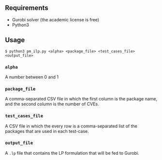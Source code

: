 ## Requirements
- Gurobi solver (the academic license is free)
- Python3

## Usage
`$ python3 pm_ilp.py <alpha> <package_file> <test_cases_file> <output_file>`

### `alpha`
A number between 0 and 1

### `package_file`
A comma-separated CSV file in which the first column is the package name, and
the second column is the number of CVEs.

### `test_cases_file`
A CSV file in which the every row is a comma-separated list of
the packages that are used in each test-case.

### `output_file`
A `.lp` file that contains the LP formulation that will be fed to Gurobi.
